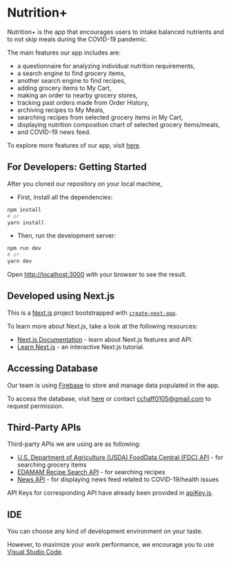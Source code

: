 # Nutrition+

Nutrition+ is the app that encourages users to intake balanced nutrients and to not skip meals during the COVID-19 pandemic.

The main features our app includes are:
- a questionnaire for analyzing individual nutrition requirements,
- a search engine to find grocery items,
- another search engine to find recipes,
- adding grocery items to My Cart,
- making an order to nearby grocery stores,
- tracking past orders made from Order History,
- archiving recipes to My Meals,
- searching recipes from selected grocery items in My Cart,
- displaying nutrition composition chart of selected grocery items/meals,
- and COVID-19 news feed.

To explore more features of our app, visit [here](https://nutritionplus.herokuapp.com/).

## For Developers: Getting Started

After you cloned our repository on your local machine,

- First, install all the dependencies:

```bash
npm install
# or
yarn install
```
- Then, run the development server:

```bash
npm run dev
# or
yarn dev
```

Open [http://localhost:3000](http://localhost:3000) with your browser to see the result.

## Developed using Next.js

This is a [Next.js](https://nextjs.org/) project bootstrapped with [`create-next-app`](https://github.com/zeit/next.js/tree/canary/packages/create-next-app).

To learn more about Next.js, take a look at the following resources:

- [Next.js Documentation](https://nextjs.org/docs) - learn about Next.js features and API.
- [Learn Next.js](https://nextjs.org/learn) - an interactive Next.js tutorial.

## Accessing Database

Our team is using [Firebase](https://firebase.google.com/) to store and manage data populated in the app.

To access the database, visit [here](https://console.firebase.google.com/u/0/project/nutrition-plus-45c57/overview) or contact [cchaff0105@gmail.com](mailto:cchaff0105@gmail.com) to request permission.

## Third-Party APIs

Third-party APIs we are using are as following:

- [U.S. Department of Agriculture (USDA) FoodData Central (FDC) API](https://fdc.nal.usda.gov/api-guide.html) - for searching grocery items
- [EDAMAM Recipe Search API](https://developer.edamam.com/edamam-docs-recipe-api) - for searching recipes
- [News API](https://newsapi.org/) - for displaying news feed related to COVID-19/health issues

API Keys for corresponding API have already been provided in [apiKey.js](https://github.com/rickywychoi/COMP-2800-Team-BBY-32-NutritionPlus/blob/master/apiKey.js).

## IDE

You can choose any kind of development environment on your taste.

However, to maximize your work performance, we encourage you to use [Visual Studio Code](https://code.visualstudio.com/).